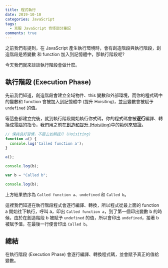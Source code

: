 ```yaml
---
title: 程式執行
date: 2019-10-10
categories: JavaScript
tags:
  - 克服 JavaScript 奇怪部分筆記
comments: true
---
```

之前我們有提到，在 JavaScript 產生執行環境時，會有創造階段與執行階段，創造階段是將變數 和 function 加入到記憶體中，那執行階段呢?

今天我們就來談談執行階段會做什麼。

## 執行階段 (Execution Phase)
先前我們知道，創造階段會建立全域物件、this 變數和外部環境，而你的程式碼中的變數和 function 會被加入到記憶體中 (提升 Hoisiting)，並且變數會被賦予 `undefined` 的值。

等這些都建立完後，就到執行階段開始執行你式碼，你的程式碼會被**逐行**編譯、轉換成電腦的指令，我們用之前在[創造和提升 (Hoisiting)](https://apeiros0.github.io/JavaScript/2019/10/08/creation_and_hoisiting/)中的範例來驗證。

``` JavaScript
// 保持良好習慣，不要去依賴提升 (Hoisiting)
function a() {
  console.log('Called function a');
}

a();

console.log(b);

var b = "Called b";

console.log(b);
```

上方結果依序為 `Called function a`、`undefined` 和 `Called b`。

這裡我們知道在執行階段程式會逐行編譯、轉換，所以程式從最上面的 function a 開始往下執行，呼叫 a，印出 `Called function a`，到了第一個印出變數 b 的時候，由於在創造階段 b 被賦予 `undefined` 的值，所以會印出 `undefined`，接著 b 被賦予值，在最後一行便會印出 `Called b`。

## 總結
在執行階段 (Execution Phase) 會逐行編譯、轉換程式碼，並會賦予真正的值給變數。
